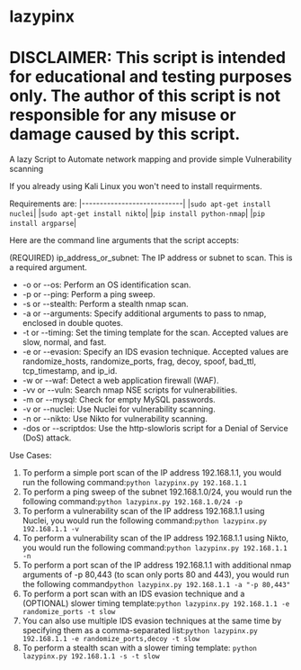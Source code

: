 # lazypinx
# DISCLAIMER: This script is intended for educational and testing purposes only. The author of this script is not responsible for any misuse or damage caused by this script.
A lazy Script to Automate network mapping and provide simple Vulnerability scanning

If you already using Kali Linux you won't need to install requirments.

Requirements are:
|----------------------------|
|`sudo apt-get install nuclei`|
|`sudo apt-get install nikto`|
|`pip install python-nmap`|
|`pip install argparse`|






Here are the command line arguments that the script accepts:

(REQUIRED) ip_address_or_subnet: The IP address or subnet to scan. This is a required argument.
* -o or --os: Perform an OS identification scan.
* -p or --ping: Perform a ping sweep.
* -s or --stealth: Perform a stealth nmap scan.
* -a or --arguments: Specify additional arguments to pass to nmap, enclosed in double quotes.
* -t or --timing: Set the timing template for the scan. Accepted values are slow, normal, and fast.
* -e or --evasion: Specify an IDS evasion technique. Accepted values are randomize_hosts, randomize_ports, frag, decoy, spoof, bad_ttl, tcp_timestamp, and ip_id.
* -w or --waf: Detect a web application firewall (WAF).
* -vv or --vuln: Search nmap NSE scripts for vulnerabilities.
* -m or --mysql: Check for empty MySQL passwords.
* -v or --nuclei: Use Nuclei for vulnerability scanning.
* -n or --nikto: Use Nikto for vulnerability scanning.
* -dos or --scriptdos: Use the http-slowloris script for a Denial of Service (DoS) attack.

Use Cases:
1. To perform a simple port scan of the IP address 192.168.1.1, you would run the following command:`python lazypinx.py 192.168.1.1`
2. To perform a ping sweep of the subnet 192.168.1.0/24, you would run the following command:`python lazypinx.py 192.168.1.0/24 -p`
3. To perform a vulnerability scan of the IP address 192.168.1.1 using Nuclei, you would run the following command:`python lazypinx.py 192.168.1.1 -v`
4. To perform a vulnerability scan of the IP address 192.168.1.1 using Nikto, you would run the following command:`python lazypinx.py 192.168.1.1 -n`
5. To perform a port scan of the IP address 192.168.1.1 with additional nmap arguments of -p 80,443 (to scan only ports 80 and 443), you would run the following command`python lazypinx.py 192.168.1.1 -a "-p 80,443"`
6. To perform a port scan with an IDS evasion technique and a (OPTIONAL) slower timing template:`python lazypinx.py 192.168.1.1 -e randomize_ports -t slow`
7. You can also use multiple IDS evasion techniques at the same time by specifying them as a comma-separated list:`python lazypinx.py 192.168.1.1 -e randomize_ports,decoy -t slow`
8. To perform a stealth scan with a slower timing template: `python lazypinx.py 192.168.1.1 -s -t slow`
